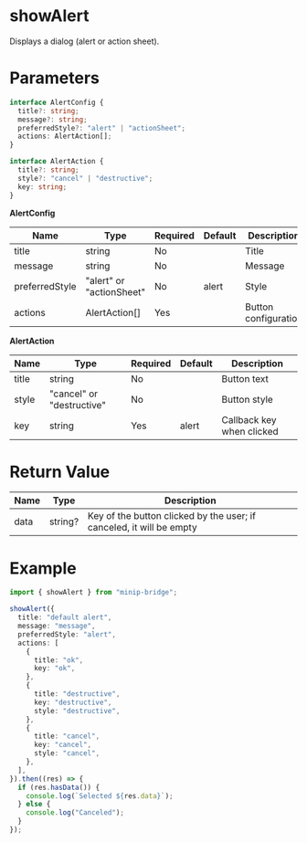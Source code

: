 # showAlert

Displays a dialog (alert or action sheet).

# Parameters

```typescript
interface AlertConfig {
  title?: string;
  message?: string;
  preferredStyle?: "alert" | "actionSheet";
  actions: AlertAction[];
}

interface AlertAction {
  title?: string;
  style?: "cancel" | "destructive";
  key: string;
}
```

**AlertConfig**

| Name           | Type                     | Required | Default | Description          |
| -------------- | ------------------------ | -------- | ------- | -------------------- |
| title          | string                   | No       |         | Title                |
| message        | string                   | No       |         | Message              |
| preferredStyle | "alert" or "actionSheet" | No       | alert   | Style                |
| actions        | AlertAction[]            | Yes      |         | Button configuration |

**AlertAction**

| Name  | Type                      | Required | Default | Description               |
| ----- | ------------------------- | -------- | ------- | ------------------------- |
| title | string                    | No       |         | Button text               |
| style | "cancel" or "destructive" | No       |         | Button style              |
| key   | string                    | Yes      | alert   | Callback key when clicked |

# Return Value

| Name | Type    | Description                                                          |
| ---- | ------- | -------------------------------------------------------------------- |
| data | string? | Key of the button clicked by the user; if canceled, it will be empty |

# Example

```typescript
import { showAlert } from "minip-bridge";

showAlert({
  title: "default alert",
  message: "message",
  preferredStyle: "alert",
  actions: [
    {
      title: "ok",
      key: "ok",
    },
    {
      title: "destructive",
      key: "destructive",
      style: "destructive",
    },
    {
      title: "cancel",
      key: "cancel",
      style: "cancel",
    },
  ],
}).then((res) => {
  if (res.hasData()) {
    console.log(`Selected ${res.data}`);
  } else {
    console.log("Canceled");
  }
});
```
